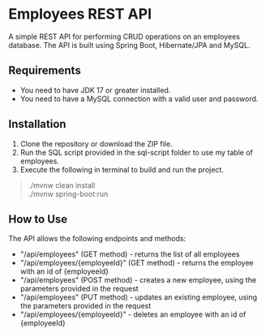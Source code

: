# Employees REST API
A simple REST API for performing CRUD operations on an employees database. The API is built using Spring Boot, Hibernate/JPA and MySQL.

## Requirements
* You need to have JDK 17 or greater installed.
* You need to have a MySQL connection with a valid user and password.

## Installation
1. Clone the repository or download the ZIP file.
2. Run the SQL script provided in the sql-script folder to use my table of employees.
3. Execute the following in terminal to build and run the project.
> ./mvnw clean install \
> ./mvnw spring-boot:run

## How to Use
The API allows the following endpoints and methods:
* "/api/employees" (GET method) - returns the list of all employees
* "/api/employees/{employeeId}" (GET method) - returns the employee with an id of {employeeId}
* "/api/employees" (POST method) - creates a new employee, using the parameters provided in the request
* "/api/employees" (PUT method) - updates an existing employee, using the parameters provided in the request
* "/api/employees/{employeeId}" - deletes an employee with an id of {employeeId}